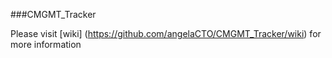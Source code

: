 ###CMGMT_Tracker

Please visit [wiki] (https://github.com/angelaCTO/CMGMT_Tracker/wiki) for more information


